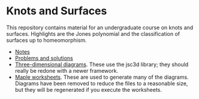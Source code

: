 # Knots and Surfaces

This repository contains material for an undergraduate course on knots
and surfaces.  Highlights are the Jones polynomial and the
classification of surfaces up to homeomorphism.

* [Notes](notes/knots_and_surfaces.pdf)
* [Problems and solutions](probs/all_probs.pdf)
* [Three-dimensional diagrams](demo/surfaces).  These use the jsc3d
   library; they should really be redone with a newer framework.
* [Maple worksheets](maple).  These are used to generate many of the
   diagrams.  Diagrams have been removed to reduce the files to
   a reasonable size, but they will be regenerated if you execute the
   worksheets. 